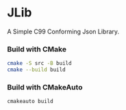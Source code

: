 # JLib
A Simple C99 Conforming Json Library.

### Build with CMake
```bash
cmake -S src -B build
cmake --build build
```

### Build with CMakeAuto
```bash
cmakeauto build
```
